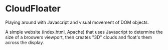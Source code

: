# CloudFloater
Playing around with Javascript and visual movement of DOM objects.

A simple website (index.html, Apache) that uses Javascript to determine the size of a broswers viewport, then creates "3D" clouds and float's them across the display.
